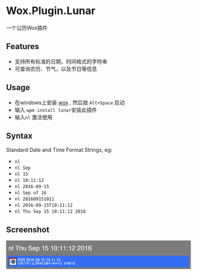 # Wox.Plugin.Lunar
一个公历Wox插件

## Features
* 支持所有标准的日期、时间格式的字符串
* 可查询农历、节气，以及节日等信息

## Usage
* 在windows上安装 [wox][1] , 然后按 `Alt+Space` 启动
* 输入 `wpm install lunar`安装此插件
* 输入`nl` 激活使用

## Syntax
Standard Date and Time Format Strings, eg:

 - `nl`
 - `nl Sep`
 - `nl 15`
 - `nl 10:11:12`
 - `nl 2016-09-15`
 - `nl Sep of 16`
 - `nl 201609151011`
 - `nl 2016-09-15T10:11:12`
 - `nl Thu Sep 15 10:11:12 2016`

## Screenshot
![image](Images/screenshot.png)

[1]: http://www.getwox.com/